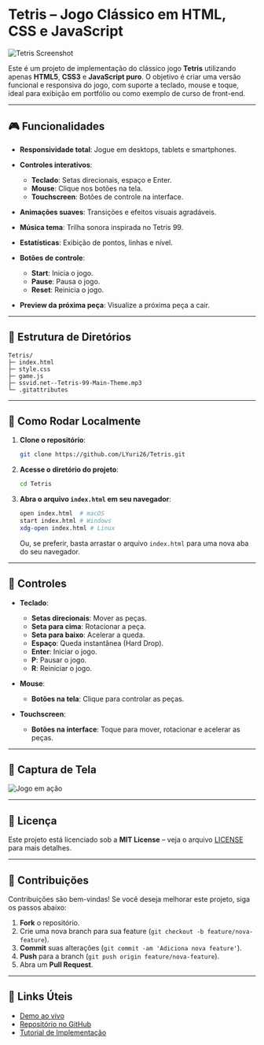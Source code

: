 # Tetris – Jogo Clássico em HTML, CSS e JavaScript

![Tetris Screenshot](https://github.com/LYuri26/Tetris/raw/main/assets/screenshot.png)

Este é um projeto de implementação do clássico jogo **Tetris** utilizando apenas **HTML5**, **CSS3** e **JavaScript puro**. O objetivo é criar uma versão funcional e responsiva do jogo, com suporte a teclado, mouse e toque, ideal para exibição em portfólio ou como exemplo de curso de front-end.

---

## 🎮 Funcionalidades

* **Responsividade total**: Jogue em desktops, tablets e smartphones.
* **Controles interativos**:

  * **Teclado**: Setas direcionais, espaço e Enter.
  * **Mouse**: Clique nos botões na tela.
  * **Touchscreen**: Botões de controle na interface.
* **Animações suaves**: Transições e efeitos visuais agradáveis.
* **Música tema**: Trilha sonora inspirada no Tetris 99.
* **Estatísticas**: Exibição de pontos, linhas e nível.
* **Botões de controle**:

  * **Start**: Inicia o jogo.
  * **Pause**: Pausa o jogo.
  * **Reset**: Reinicia o jogo.
* **Preview da próxima peça**: Visualize a próxima peça a cair.

---

## 📂 Estrutura de Diretórios

```
Tetris/
├─ index.html
├─ style.css
├─ game.js
├─ ssvid.net--Tetris-99-Main-Theme.mp3
└─ .gitattributes

```

---

## 🚀 Como Rodar Localmente

1. **Clone o repositório**:

   ```bash
   git clone https://github.com/LYuri26/Tetris.git
   ```

2. **Acesse o diretório do projeto**:

   ```bash
   cd Tetris
   ```

3. **Abra o arquivo `index.html` em seu navegador**:

   ```bash
   open index.html  # macOS
   start index.html # Windows
   xdg-open index.html # Linux
   ```

   Ou, se preferir, basta arrastar o arquivo `index.html` para uma nova aba do seu navegador.

---

## 📱 Controles

* **Teclado**:

  * **Setas direcionais**: Mover as peças.
  * **Seta para cima**: Rotacionar a peça.
  * **Seta para baixo**: Acelerar a queda.
  * **Espaço**: Queda instantânea (Hard Drop).
  * **Enter**: Iniciar o jogo.
  * **P**: Pausar o jogo.
  * **R**: Reiniciar o jogo.

* **Mouse**:

  * **Botões na tela**: Clique para controlar as peças.

* **Touchscreen**:

  * **Botões na interface**: Toque para mover, rotacionar e acelerar as peças.

---

## 📸 Captura de Tela

![Jogo em ação](https://github.com/LYuri26/Tetris/raw/main/assets/screenshot.png)

---

## 📄 Licença

Este projeto está licenciado sob a **MIT License** – veja o arquivo [LICENSE](LICENSE) para mais detalhes.

---

## 📢 Contribuições

Contribuições são bem-vindas! Se você deseja melhorar este projeto, siga os passos abaixo:

1. **Fork** o repositório.
2. Crie uma nova branch para sua feature (`git checkout -b feature/nova-feature`).
3. **Commit** suas alterações (`git commit -am 'Adiciona nova feature'`).
4. **Push** para a branch (`git push origin feature/nova-feature`).
5. Abra um **Pull Request**.

---

## 📌 Links Úteis

* [Demo ao vivo](https://lyuri26.github.io/Tetris/)
* [Repositório no GitHub](https://github.com/LYuri26/Tetris)
* [Tutorial de Implementação](https://github.com/LYuri26/Tetris/wiki/Tutorial)
